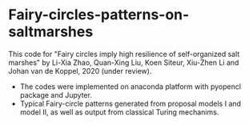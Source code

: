 # Fairy-circles-patterns-on-saltmarshes
This code for "Fairy circles imply high resilience of self-organized salt marshes" by Li-Xia Zhao, Quan-Xing Liu, Koen Siteur, Xiu-Zhen Li and Johan van de Koppel, 2020 (under review). 
* The codes were implemented on anaconda platform with pyopencl package and Jupyter.
* Typical Fairy-circle patterns generated from proposal models I and model II, as well as output from classical Turing mechanims. 
